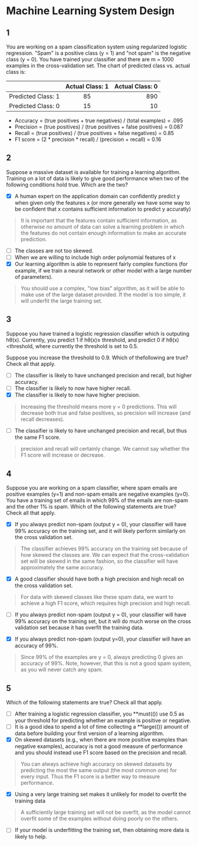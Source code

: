# Machine Learning System Design

## 1

You are working on a spam classification system using regularized logistic regression. "Spam" is a positive class (y = 1) and "not spam" is the negative class (y = 0). You have trained your classifier and there are m = 1000 examples in the cross-validation set. The chart of predicted class vs. actual class is:

|        | Actual Class: 1           | Actual Class: 0  |
| ------------- |:-------------:| -----:|
| Predicted Class: 1      | 85 | 890 |
| Predicted Class: 0     | 15      |   10 |


- Accuracy = (true positives + true negatives) / (total examples) = .095
- Precision = (true positives) / (true positives + false positives) = 0.087
- Recall = (true positives) / (true positives + false negatives) = 0.85
- F1 score = (2 * precision * recall) / (precision + recall) = 0.16

## 2

Suppose a massive dataset is available for training a learning algorithm. Training on a lot of data is likely to give good performance when two of the following conditions hold true. Which are the two?

- [X] A human expert on the application domain can confidently predict y when given only the features x (or more generally we have some way to be confident that x contains sufficient information to predict y accuratly)

> It is important that the features contain sufficient information, as otherwise no amount of data can solve a learning problem in which the features do not contain enough information to make an accurate prediction.

- [ ] The classes are not too skewed.
- [ ] When we are willing to include high order polynomial features of x
- [X] Our learning algorithm is able to represent fairly complex functions (for example, if we train a neural network or other model with a large number of parameters).

> You should use a complex, "low bias" algorithm, as it will be able to make use of the large dataset provided. If the model is too simple, it will underfit the large training set.

## 3

Suppose you have trained a logistic regression classifier which is outputing hθ(x).
Currently, you predict 1 if hθ(x)≥ threshold, and predict 0 if hθ(x)<threshold, where currently the threshold is set to 0.5.

Suppose you increase the threshold to 0.9. Which of thefollowing are true? Check all that apply.

- [ ] The classifier is likely to have unchanged precision and recall, but higher accuracy.
- [ ] The classifier is likely to now have higher recall.
- [X] The classifier is likely to now have higher precision.

> Increasing the threshold means more y = 0 predictions. This will decrease both true and false positives, so precision will increase (and recall decreases).

- [ ] The classifier is likely to have unchanged precision and recall, but thus the same F1 score.

> precision and recall will certainly change. We cannot say whether the F1 score will increase or decrease.

## 4

Suppose you are working on a spam classifier, where spam emails are positive examples (y=1) and non-spam emails are negative examples (y=0). You have a training set of emails in which 99% of the emails are non-spam and the other 1% is spam. Which of the following statements are true? Check all that apply.

- [X] If you always predict non-spam (output y = 0), your classifier will have 99% accuracy on the training set, and it will likely perform similarly on the cross validation set.

> The classifier achieves 99% accuracy on the training set because of how skewed the classes are. We can expect that the cross-validation set will be skewed in the same fashion, so the classifier will have approximately the same accuracy.

- [X] A good classifier should have both a high precision and high recall on the cross validation set.

> For data with skewed classes like these spam data, we want to achieve a high F1 score, which requires high precision and high recall.

- [ ] If you always predict non-spam (output y = 0), your classifier will have 99% accuracy on the training set, but it will do much worse on the cross validation set because it has overfit the training data.

- [X] If you always predict non-spam (output y=0), your classifier will have an accuracy of 99%.

> Since 99% of the examples are y = 0, always predicting 0 gives an accuracy of 99%. Note, however, that this is not a good spam system, as you will never catch any spam.

## 5

Which of the following statements are true? Check all that apply.

- [ ] After training a logistic regression classifier, you **must(()) use 0.5 as your threshold for predicting whether an example is positive or negative.
- [ ] It is a good idea to spend a lot of time collecting a **large(()) amount of data before building your first version of a learning algorithm.
- [X] On skewed datasets (e.g., when there are more positive examples than negative examples), accuracy is not a good measure of performance and you should instead use F1 score based on the precision and recall.

> You can always achieve high accuracy on skewed datasets by predicting the most the same output (the most common one) for every input. Thus the F1 score is a better way to measure performance.

- [X] Using a very large training set makes it unlikely for model to overfit the training data

> A sufficiently large training set will not be overfit, as the model cannot overfit some of the examples without doing poorly on the others.

- [ ] If your model is underfitting the training set, then obtaining more data is likely to help.
